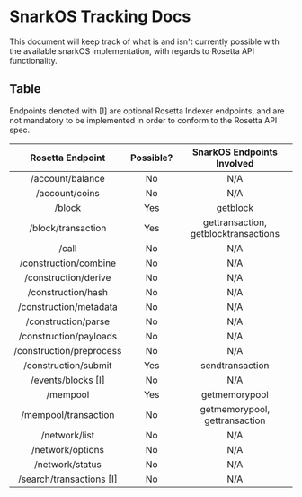 # SnarkOS Tracking Docs

This document will keep track of what is and isn't currently possible with the available snarkOS implementation, with regards to Rosetta API functionality.

## Table

Endpoints denoted with [I] are optional Rosetta Indexer endpoints, and are not mandatory to be implemented in order to conform to the Rosetta API spec.

|     Rosetta Endpoint     |       Possible?        |      SnarkOS Endpoints Involved      |
|:------------------------:|:----------------------:|:------------------------------------:|
|     /account/balance     |           No           |                 N/A                  |
|      /account/coins      |           No           |                 N/A                  |
|          /block          |          Yes           |               getblock               |
|    /block/transaction    |          Yes           | gettransaction, getblocktransactions |
|          /call           |           No           |                 N/A                  |
|  /construction/combine   |           No           |                 N/A                  |
|   /construction/derive   |           No           |                 N/A                  |
|    /construction/hash    |           No           |                 N/A                  |
|  /construction/metadata  |           No           |                 N/A                  |
|   /construction/parse    |           No           |                 N/A                  |
|  /construction/payloads  |           No           |                 N/A                  |
| /construction/preprocess |           No           |                 N/A                  |
|   /construction/submit   |          Yes           |           sendtransaction            |
|    /events/blocks [I]    |           No           |                 N/A                  |
|         /mempool         |          Yes           |            getmemorypool             |
|   /mempool/transaction   |           No           |    getmemorypool, gettransaction     |
|      /network/list       |           No           |                 N/A                  |
|     /network/options     |           No           |                 N/A                  |
|     /network/status      |           No           |                 N/A                  |
| /search/transactions [I] |           No           |                 N/A                  |
